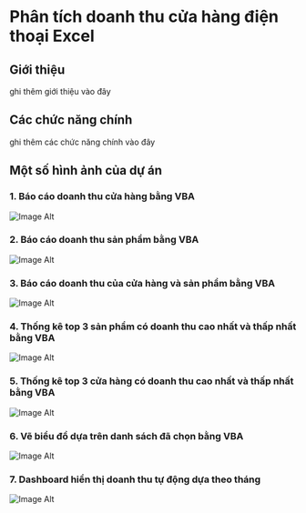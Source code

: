 # Phân tích doanh thu cửa hàng điện thoại Excel
## Giới thiệu
ghi thêm giới thiệu vào đây
## Các chức năng chính 
ghi thêm các chức năng chính vào đây
## Một số hình ảnh của dự án
### 1. Báo cáo doanh thu cửa hàng bằng VBA
![Image Alt]()
### 2. Báo cáo doanh thu sản phẩm bằng VBA
![Image Alt]()
### 3. Báo cáo doanh thu của cửa hàng và sản phẩm bằng VBA
![Image Alt]()
### 4. Thống kê top 3 sản phẩm có doanh thu cao nhất và thấp nhất bằng VBA
![Image Alt]()
### 5. Thống kê top 3 cửa hàng có doanh thu cao nhất và thấp nhất bằng VBA
![Image Alt]()
### 6. Vẽ biểu đồ dựa trên danh sách đã chọn bằng VBA
![Image Alt]()
### 7. Dashboard hiển thị doanh thu tự động dựa theo tháng
![Image Alt]()
